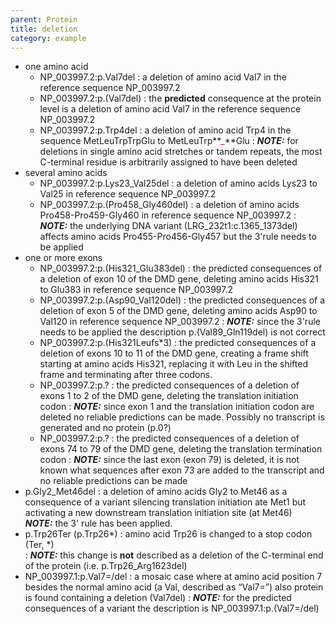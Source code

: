 ```yaml
---
parent: Protein
title: deletion
category: example
---
```


*	one amino acid
	*	NP\_003997.2:p.Val7del
	:	a deletion of amino acid Val7 in the reference sequence NP\_003997.2
	*	NP\_003997.2:p.(Val7del)
	:	the **predicted** consequence at the protein level is a deletion of amino acid Val7 in the reference sequence NP\_003997.2
	*	NP\_003997.2:p.Trp4del
	:	a deletion of amino acid Trp4 in the sequence MetLeuTrpTrpGlu to MetLeuTrp**<font color="red">_</font>**Glu
	:	_**NOTE:**_ for deletions in single amino acid stretches or tandem repeats, the most C-terminal residue is arbitrarily assigned to have been deleted	
*	several amino acids
	*	NP\_003997.2:p.Lys23\_Val25del
	:	a deletion of amino acids Lys23 to Val25 in reference sequence NP\_003997.2
	*	NP\_003997.2:p.(Pro458\_Gly460del)
	:	a deletion of amino acids Pro458-Pro459-Gly460 in reference sequence NP\_003997.2
	:	_**NOTE:**_ the underlying DNA variant (LRG\_232t1:c.1365\_1373del) affects amino acids Pro455-Pro456-Gly457 but the 3'rule needs to be applied
*	one or more exons
	*	NP\_003997.2:p.(His321\_Glu383del)
	:	the predicted consequences of a deletion of exon 10 of the DMD gene, deleting amino acids His321 to Glu383 in reference sequence NP\_003997.2
	*	NP\_003997.2:p.(Asp90\_Val120del)
	:	the predicted consequences of a deletion of exon 5 of the DMD gene, deleting amino acids Asp90 to Val120 in reference sequence NP\_003997.2
	:	_**NOTE:**_ since the 3'rule needs to be applied the description p.(Val89\_Gln119del) is not correct
	*	NP\_003997.2:p.(His321Leufs\*3)
	:	the predicted consequences of a deletion of exons 10 to 11 of the DMD gene, creating a frame shift starting at amino acids His321, replacing it with Leu in the shifted frame and terminating after three codons.
	*	NP\_003997.2:p.?
	:	the predicted consequences of a deletion of exons 1 to 2 of the DMD gene, deleting the translation initiation codon
	:	_**NOTE:**_ since exon 1 and the translation initiation codon are deleted no reliable predictions can be made. Possibly no transcript is generated and no protein (p.0?)
	*	NP\_003997.2:p.?
	:	the predicted consequences of a deletion of exons 74 to 79 of the DMD gene, deleting the translation termination codon
	:	_**NOTE:**_ since the last exon (exon 79) is deleted, it is not known what sequences after exon 73 are added to the transcript and no reliable predictions can be made
*   p.Gly2\_Met46del
	:	a deletion of amino acids Gly2 to Met46 as a consequence of a variant silencing translation initiation ate Met1 but activating a new downstream translation initiation site (at Met46)<br>
	_**NOTE:**_ the 3' rule has been applied.
*	p.Trp26Ter (p.Trp26\*)
	:	amino acid Trp26 is changed to a stop codon (Ter, \*)<br>
	:	_**NOTE:**_ this change is **not** described as a deletion of the C-terminal end of the protein (i.e. p.Trp26\_Arg1623del)
*	NP\_003997.1:p.Val7=/del
	:	a mosaic case where at amino acid position 7 besides the normal amino acid (a Val, described as “Val7=”) also protein is found containing a deletion (Val7del)
	:	_**NOTE:**_ for the predicted consequences of a variant the description is NP\_003997.1:p.(Val7=/del)
	
